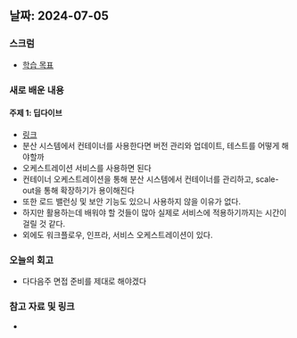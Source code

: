## 날짜: 2024-07-05

### 스크럼
- [학습 목표](https://www.notion.so/goorm/7-5-5a47a373a130478f9fc699c1615e4c05)

### 새로 배운 내용
#### 주제 1: 딥다이브
- [링크](https://www.notion.so/goorm/1-28e6b4265ac64343b2a0054c6a71f095)
- 분산 시스템에서 컨테이너를 사용한다면 버전 관리와 업데이트, 테스트를 어떻게 해야할까
- 오케스트레이션 서비스를 사용하면 된다
- 컨테이너 오케스트레이션을 통해 분산 시스템에서 컨테이너를 관리하고, scale-out을 통해 확장하기가 용이해진다
- 또한 로드 밸런싱 및 보안 기능도 있으니 사용하지 않을 이유가 없다.
- 하지만 활용하는데 배워야 할 것들이 많아 실제로 서비스에 적용하기까지는 시간이 걸릴 것 같다.
- 외에도 워크플로우, 인프라, 서비스 오케스트레이션이 있다.


### 오늘의 회고
- 다다음주 면접 준비를 제대로 해야겠다

### 참고 자료 및 링크
- 
